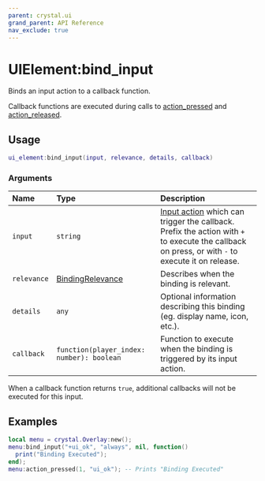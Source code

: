 ```yaml
---
parent: crystal.ui
grand_parent: API Reference
nav_exclude: true
---
```


# UIElement:bind_input

Binds an input action to a callback function.

Callback functions are executed during calls to [action_pressed](ui_element_action_pressed) and [action_released](ui_element_action_released).

## Usage

```lua
ui_element:bind_input(input, relevance, details, callback)
```

### Arguments

| Name        | Type                                      | Description                                                                                                                                                                                     |
| :---------- | :---------------------------------------- | :---------------------------------------------------------------------------------------------------------------------------------------------------------------------------------------------- |
| `input`     | `string`                                  | [Input action](/crystal/api/input/input_player_set_bindings) which can trigger the callback. Prefix the action with `+` to execute the callback on press, or with `-` to execute it on release. |
| `relevance` | [BindingRelevance](binding_relevance)     | Describes when the binding is relevant.                                                                                                                                                         |
| `details`   | `any`                                     | Optional information describing this binding (eg. display name, icon, etc.).                                                                                                                    |
| `callback`  | `function(player_index: number): boolean` | Function to execute when the binding is triggered by its input action.                                                                                                                          |

When a callback function returns `true`, additional callbacks will not be executed for this input.

## Examples

```lua
local menu = crystal.Overlay:new();
menu:bind_input("+ui_ok", "always", nil, function()
  print("Binding Executed");
end);
menu:action_pressed(1, "ui_ok"); -- Prints "Binding Executed"
```
